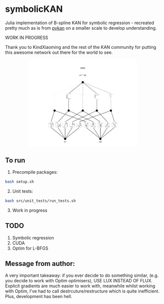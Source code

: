 # symbolicKAN

Julia implementation of B-spline KAN for symbolic regression - recreated pretty much as is from [pykan](https://github.com/KindXiaoming/pykan) on a smaller scale to develop understanding.

WORK IN PROGRESS 

Thank you to KindXiaoming and the rest of the KAN community for putting this awesome network out there for the world to see.

<p align="center">
<img src="figures/kan.png" alt="KAN Architecture" width="70%"
</p>

## To run

1. Precompile packages:

```bash
bash setup.sh
```

2. Unit tests:

```bash
bash src/unit_tests/run_tests.sh
```

3. Work in progress

## TODO

1. Symbolic regression
2. CUDA
3. Optim for L-BFGS

## Message from author:

A very important takeaway: if you ever decide to do something similar, (e.g. you decide to work with Optim optimisers), USE LUX INSTEAD OF FLUX. Explicit gradients are much easier to work with, meanwhile whilst working with Optim, I've had to call destrcuture/restructure which is quite inefficient. Plus, development has been hell.